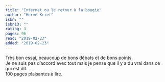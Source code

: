 ```yaml
---
title: "Internet ou le retour à la bougie"
author: "Hervé Krief"
isbn: ""
isbn13: ""
rating: 3
pages: 96
read: "2019-02-23"
added: "2019-02-23"
---
```

Très bon essai, beaucoup de bons débats et de bons points. <br/>Je ne suis pas d’accord avec tout mais je pense que il y a du vrai dans ce qui est dit. <br/>100 pages plaisantes à lire.
